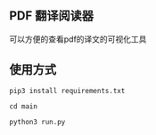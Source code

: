 ## PDF 翻译阅读器

可以方便的查看pdf的译文的可视化工具

## 使用方式

```
pip3 install requirements.txt

cd main

python3 run.py
```



